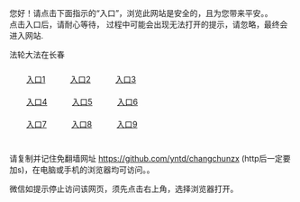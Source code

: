 您好！请点击下面指示的“入口”，浏览此网站是安全的，且为您带来平安。。 <br/>
点击入口后，请耐心等待， 过程中可能会出现无法打开的提示，请忽略，最终会进入网站. </br>

法轮大法在长春<br/>
<div style="padding:10px"><a style="margin:20px" target="_blank" href="https://d2b62oikuoa3rc.cloudfront.net/2Qpsp?jljqgha" id="ccLink1" rel="nofollow">入口1</a> <a target="_blank" style="margin:20px" href="https://d2ydvybgob7cym.cloudfront.net/2Qpsp?fablnx" id="ccLink2" rel="nofollow">入口2</a> <a style="margin:20px" target="_blank" href="https://d3p4zimy4fxjhd.cloudfront.net/2Qpsp?gooela" id="ccLink3" rel="nofollow">入口3</a></div>

<div style="padding:10px" ><a style="margin:20px" target="_blank" href="https://d2b62oikuoa3rc.cloudfront.net/2Qpsp?jljqgha" id="ccLink4" rel="nofollow">入口4</a> <a style="margin:20px" href="https://d2ydvybgob7cym.cloudfront.net/2Qpsp?fablnx" target="_blank" id="ccLink5" rel="nofollow">入口5</a> <a style="margin:20px" href="https://d3p4zimy4fxjhd.cloudfront.net/2Qpsp?gooela" target="_blank" id="ccLink6" rel="nofollow">入口6</a></div>

<div style="padding:10px"><a style="margin:20px" target="_blank" href="https://d2b62oikuoa3rc.cloudfront.net/2Qpsp?jljqgha" id="ccLink7" rel="nofollow">入口7</a> <a style="margin:20px" href="https://d2ydvybgob7cym.cloudfront.net/2Qpsp?fablnx" target="_blank" id="ccLink8" rel="nofollow">入口8</a> <a style="margin:20px" target="_blank" href="https://d3p4zimy4fxjhd.cloudfront.net/2Qpsp?gooela" id="ccLink9" rel="nofollow">入口9</a></div>

<br/>



请复制并记住免翻墙网址 https://github.com/yntd/changchunzx (http后一定要加s)，在电脑或手机的浏览器均可访问。。<br/>

微信如提示停止访问该网页，须先点击右上角，选择浏览器打开。
